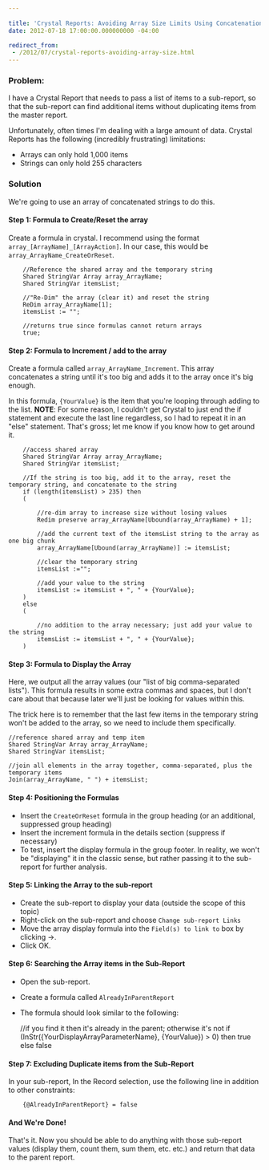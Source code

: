 ```yaml
---
 
title: 'Crystal Reports: Avoiding Array Size Limits Using Concatenation [Field Notes]'
date: 2012-07-18 17:00:00.000000000 -04:00

redirect_from:
 - /2012/07/crystal-reports-avoiding-array-size.html
---
```

### Problem:

I have a Crystal Report that needs to pass a list of items to a sub-report, so that the sub-report can find additional items without duplicating items from the master report.

Unfortunately, often times I'm dealing with a large amount of data. Crystal Reports has the following (incredibly frustrating) limitations:

* Arrays can only hold 1,000 items
* Strings can only hold 255 characters

### Solution

We're going to use an array of concatenated strings to do this.

#### Step 1: Formula to Create/Reset the array

Create a formula in crystal. I recommend using the format `array_[ArrayName]_[ArrayAction]`. In our case, this would be `array_ArrayName_CreateOrReset`.

```crystal
    //Reference the shared array and the temporary string
    Shared StringVar Array array_ArrayName;
    Shared StringVar itemsList;

    //"Re-Dim" the array (clear it) and reset the string
    ReDim array_ArrayName[1];
    itemsList := "";

    //returns true since formulas cannot return arrays
    true;
```

#### Step 2: Formula to Increment / add to the array

Create a formula called `array_ArrayName_Increment`. This array concatenates a string until it's too big and adds it to the array once it's big enough.

In this formula, `{YourValue}` is the item that you're looping through adding to the list. **NOTE**: For some reason, I couldn't get Crystal to just end the if statement and execute the last line regardless, so I had to repeat it in an "else" statement. That's gross; let me know if you know how to get around it.

```crystal
    //access shared array
    Shared StringVar Array array_ArrayName;
    Shared StringVar itemsList;

    //If the string is too big, add it to the array, reset the temporary string, and concatenate to the string
    if (length(itemsList) > 235) then
    (

        //re-dim array to increase size without losing values
        Redim preserve array_ArrayName[Ubound(array_ArrayName) + 1];

        //add the current text of the itemsList string to the array as one big chunk
        array_ArrayName[Ubound(array_ArrayName)] := itemsList;

        //clear the temporary string
        itemsList :="";

        //add your value to the string
        itemsList := itemsList + ", " + {YourValue};
    )
    else
    (

        //no addition to the array necessary; just add your value to the string
        itemsList := itemsList + ", " + {YourValue};
    )
```

#### Step 3: Formula to Display the Array

Here, we output all the array values (our "list of big comma-separated lists"). This formula results in some extra commas and spaces, but I don't care about that because later we'll just be looking for values within this.

The trick here is to remember that the last few items in the temporary string won't be added to the array, so we need to include them specifically.

    //reference shared array and temp item
    Shared StringVar Array array_ArrayName;
    Shared StringVar itemsList;

    //join all elements in the array together, comma-separated, plus the temporary items
    Join(array_ArrayName, " ") + itemsList;

#### Step 4: Positioning the Formulas

* Insert the `CreateOrReset` formula in the group heading (or an additional, suppressed group heading)
* Insert the increment formula in the details section (suppress if necessary)
* To test, insert the display formula in the group footer. In reality, we won't be "displaying" it in the classic sense, but rather passing it to the sub-report for further analysis.

#### Step 5: Linking the Array to the sub-report

* Create the sub-report to display your data (outside the scope of this topic)
* Right-click on the sub-report and choose `Change sub-report Links`
* Move the array display formula into the `Field(s) to link to` box by clicking &rarr;.
* Click OK.

#### Step 6: Searching the Array items in the Sub-Report

* Open the sub-report.
* Create a formula called `AlreadyInParentReport`
* The formula should look similar to the following:

    //if you find it then it's already in the parent; otherwise it's not
    if (InStr({YourDisplayArrayParameterName}, {YourValue}) > 0)
    then true
    else false

#### Step 7: Excluding Duplicate items from the Sub-Report

In your sub-report, In the Record selection, use the following line in addition to other constraints:

```crystal
    {@AlreadyInParentReport} = false
```

#### And We're Done!

That's it. Now you should be able to do anything with those sub-report values (display them, count them, sum them, etc. etc.) and return that data to the parent report.
